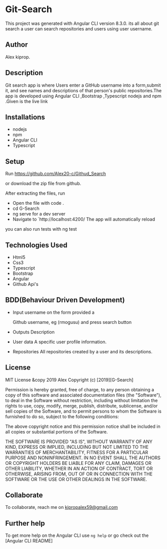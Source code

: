 # Git-Search
This project was generated with Angular CLI version 8.3.0. its all about git search a user can search repositories and users using user username.

## Author
Alex kiprop.

## Description

Git search app is where Users enter a GitHub username into a form,submit it, and see names and descriptions of that person's public repositories.The  app is developed using Angular CLI ,Bootstrap ,Typescript nodejs and npm .Given is the live link 


## Installations

* nodejs
* npm
* Angular CLI
* Typescript

## Setup

Run https://github.com/Alex20-c/Githud_Search

or download the zip file from github.

After extracting the files, run
* Open the file with code .
* cd G-Search
*  ng serve for a dev server
* Navigate to `http://localhost:4200/ The app will automatically reload 


you can also run tests with ng test

## Technologies Used
* Html5
* Css3
* Typescript
* Bootstrap
* Angular
* Github Api's

## BDD(Behaviour Driven Development)

* Input username on the form provided a

	Github username, eg (rmogusu) and press search button 

* Outputs	Description

* User data	A specific user profile information.
* Repositories	All repositories created by a user and its descriptions.



## License
MIT License &copy 2019 Alex
Copyright (c) [2019][G-Search]

Permission is hereby granted, free of charge, to any person obtaining a copy of this software and associated documentation files (the "Software"), to deal in the Software without restriction, including without limitation the rights to use, copy, modify, merge, publish, distribute, sublicense, and/or sell copies of the Software, and to permit persons to whom the Software is furnished to do so, subject to the following conditions:

The above copyright notice and this permission notice shall be included in all copies or substantial portions of the Software.

THE SOFTWARE IS PROVIDED "AS IS", WITHOUT WARRANTY OF ANY KIND, EXPRESS OR IMPLIED, INCLUDING BUT NOT LIMITED TO THE WARRANTIES OF MERCHANTABILITY, FITNESS FOR A PARTICULAR PURPOSE AND NONINFRINGEMENT. IN NO EVENT SHALL THE AUTHORS OR COPYRIGHT HOLDERS BE LIABLE FOR ANY CLAIM, DAMAGES OR OTHER LIABILITY, WHETHER IN AN ACTION OF CONTRACT, TORT OR OTHERWISE, ARISING FROM, OUT OF OR IN CONNECTION WITH THE SOFTWARE OR THE USE OR OTHER DEALINGS IN THE SOFTWARE.

## Collaborate

To collaborate, reach me on kipropalex59@gmail.com

## Further help

To get more help on the Angular CLI use `ng help` or go check out the [Angular CLI README]